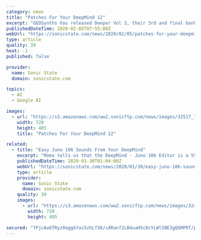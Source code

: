 ```yaml
---
category: news
title: "Patches For Your DeepMind 12"
excerpt: "GEOSynths has released Deeper Vol 3, their 3rd and final bank of patches for the Behringer DeepMind 12. Spokesperson Jamie, told us, “There's 128 Patches in Deeper Vol 3 and It's full of Pads, Motion sounds, String Synths, huge Bass, cutting Leads ..."
publishedDateTime: 2020-02-05T07:55:00Z
webUrl: "https://sonicstate.com/news/2020/02/05/patches-for-your-deepmind-12/"
type: article
quality: 39
heat: -1
published: false

provider:
  name: Sonic State
  domain: sonicstate.com

topics:
  - AI
  - Google AI

images:
  - url: "https://s3.amazonaws.com/ww2.sonicftp.com/news/images/32517_197.jpg"
    width: 720
    height: 405
    title: "Patches For Your DeepMind 12"

related:
  - title: "Easy Juno 106 Sounds From Your DeepMind"
    excerpt: "Momo tells us that the DeepMind - Juno 106 Editor is a VST, AU and Standalone overlay midi editor that allows you to control the DeepMind 12 controls that are necessary to create the Juno 106 sounds. It is compatible with DeepMind 6 and DeepMind 12D A ..."
    publishedDateTime: 2020-01-30T01:04:00Z
    webUrl: "https://sonicstate.com/news/2020/01/30/easy-juno-106-sounds-from-your-deepmind/"
    type: article
    provider:
      name: Sonic State
      domain: sonicstate.com
    quality: 39
    images:
      - url: "https://s3.amazonaws.com/ww2.sonicftp.com/news/images/32473_386.jpg"
        width: 720
        height: 405

secured: "fPjcAo6TRyz9aggkYai5zhLfSK/cARanf2LB4uaH5c8cYLWlSNE3gQGMPRf/pgVMTlXlxYEJKrLTxgExMA0dFETVAbjNsYDuCrfQ8ITS7rgkeUL8WyO7EzXRpiykiOeeQ1oXARIpP786o7xUGrBatS1cYxZXjHV9U+fM4dLkrqcn/jgs6R1l4g0XFxDPs0Pv4gYCppy+rM37Rv/q6cYMWvYvyb7DY4M+DWzduDNXq2HeuwvQbLktSfh0f6Zh8bu0PhhTk/vLSEq6gyeMHjqyc1o/IN3Or5LWAl0aTZ1xFVr8I8CLwp5geL9Am3tywrd3;kSeeEhB8w6/fMHvfqXZ9Lg=="
---
```


